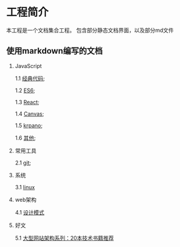 # 工程简介

本工程是一个文档集合工程。
包含部分静态文档界面，以及部分md文件


## 使用markdown编写的文档

1. JavaScript

    1.1 [经典代码](doc/javaScript/classicCase/classicCase.md);

    1.2 [ES6](doc/javaScript/es6/es6Index.md);

    1.3 [React](doc/javaScript/react/index.md);
    
    1.4 [Canvas](doc/javaScript/canvas/index.md);

    1.5 [krpano](doc/javaScript/krpano/index.md);

    1.6 [其他](doc/javaScript/otherJs/index.md);

2. 常用工具

    2.1 [git](doc/tools/git/gitOperate.md);

3. 系统

    3.1 [linux](doc/linux/linuxCommand.md)

4. web架构

    4.1 [设计模式](doc/webFrmaework/designPattern/index.md)

5. 好文

    5.1 [大型网站架构系列：20本技术书籍推荐](doc/gooddArticle/webFrameworkRecommend.md)